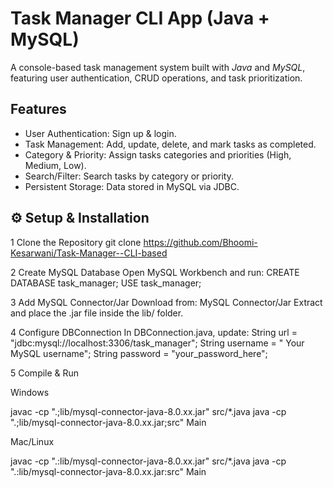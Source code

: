 # Task Manager CLI App (Java + MySQL)
A  console-based task management system built with *Java* and *MySQL*, featuring user authentication, CRUD operations, and task prioritization.  

## Features
- User Authentication: Sign up & login.
- Task Management: Add, update, delete, and mark tasks as completed.
- Category & Priority: Assign tasks categories and priorities (High, Medium, Low).
- Search/Filter: Search tasks by category or priority.
- Persistent Storage: Data stored in MySQL via JDBC.

## ⚙ Setup & Installation

1 Clone the Repository
git clone https://github.com/Bhoomi-Kesarwani/Task-Manager--CLI-based 


2 Create MySQL Database
Open MySQL Workbench and run:
CREATE DATABASE task_manager;
USE task_manager;

3  Add MySQL Connector/Jar
Download from: MySQL Connector/Jar
Extract and place the .jar file inside the lib/ folder.

4  Configure DBConnection
In DBConnection.java, update:
String url = "jdbc:mysql://localhost:3306/task_manager";
String username = " Your MySQL username";
String password = "your_password_here";

5 Compile & Run

Windows

javac -cp ".;lib/mysql-connector-java-8.0.xx.jar" src/*.java
java -cp ".;lib/mysql-connector-java-8.0.xx.jar;src" Main

Mac/Linux

javac -cp ".:lib/mysql-connector-java-8.0.xx.jar" src/*.java
java -cp ".:lib/mysql-connector-java-8.0.xx.jar:src" Main
